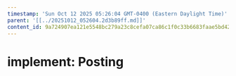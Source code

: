 ```yaml
---
timestamp: 'Sun Oct 12 2025 05:26:04 GMT-0400 (Eastern Daylight Time)'
parent: '[[../20251012_052604.2d3b89ff.md]]'
content_id: 9a724907ea121e5548bc279a23c8cefa07ca86c1f0c33b6683faae5bd423fdce
---
```


# implement: Posting
